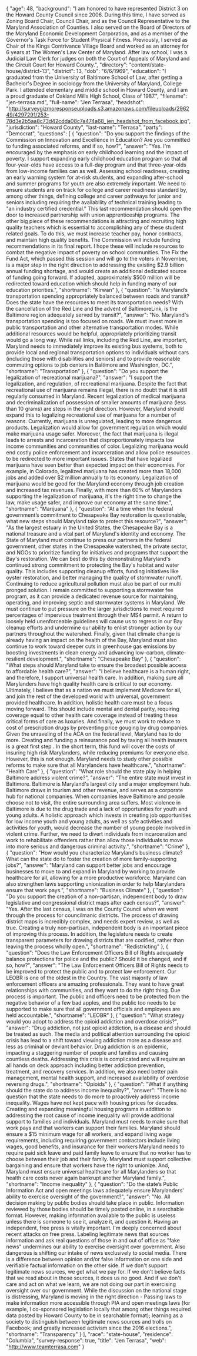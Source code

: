 {
  "age": 48,
  "background": "I am honored to have represented District 3 on the Howard County Council since 2006. During this time, I have served as Zoning Board Chair, Council Chair,  and as the Council Representative to the Maryland Association of Counties. I also served on the Board of Directors of the Maryland Economic Development Corporation, and as a member of the Governor's Task Force for Student Physical Fitness.  Previously, I served as Chair of the Kings Contrivance Village Board and worked as an attorney for 6 years at The Women's Law Center of Maryland.  After law school, I was a Judicial Law Clerk for judges on both the Court of Appeals of Maryland and the Circuit Court for Howard County.",
  "directory": "content/state-house/district-13",
  "district": 13,
  "dob": "6/6/1969",
  "education": "I graduated from the University of Baltimore School of Law, after getting a Bachelor's Degree in sociology from the University of Maryland, College Park. I attended elementary and middle school in Howard County, and I am a proud graduate of Oakland Mills High School, Class of 1987.",
  "filename": "jen-terrasa.md",
  "full-name": "Jen Terrasa",
  "headshot": "http://surveygizmoresponseuploads.s3.amazonaws.com/fileuploads/296249/4297291/253-78d3e2b5aa8c73d42cdda08c7a474a68_jen_headshot_from_facebook.jpg",
  "jurisdiction": "Howard County",
  "last-name": "Terrasa",
  "party": "Democrat",
  "questions": [
    {
      "question": "Do you support the findings of the Commission on Innovation and Excellence in Education? Are you committed to funding associated reforms, and if so, how?",
      "answer": "Yes. I'm encouraged by the emphasis on early childhood learning and the impact of poverty. I support expanding early childhood education program so that all four-year-olds have access to a full-day program and that three-year-olds from low-income families can as well.  Assessing school readiness, creating an early warning system for at-risk students, and expanding after-school and summer programs for youth are also extremely important. We need to ensure students are on track for college and career readiness standard by, among other things, defining college and career pathways for junior and seniors including requiring the availability of technical training leading to \"an industry certified credential.\" This last recommendation should open the door to increased partnership with union apprenticeship programs. The other big piece of these recommendations is attracting and recruiting high quality teachers which is essential to accomplishing any of these student related goals. To do this, we must increase teacher pay, honor contracts, and maintain high quality benefits. The Commission will include funding recommendations in its final report. I hope these will include resources to combat the negative impact of poverty on school communities. The Fix the Fund Act, which passed this session and will go to the voters in November, is a major step in the right direction to addressing the existing $2.9 billion annual funding shortage, and would create an additional dedicated source of funding going forward. If adopted, approximately $500 million will be redirected toward education which should help in funding many of our education priorities.",
      "shortname": "Kirwan"
    },
    {
      "question": "Is Maryland’s transportation spending appropriately balanced between roads and transit? Does the state have the resources to meet its transportation needs? With the cancellation of the Red Line and the advent of BaltimoreLink, is the Baltimore region adequately served by transit?",
      "answer": "No. Maryland's transportation spending is too focused on roads.  We must invest more in public transportation and other alternative transportation modes. While additional resources would be helpful, appropriately prioritizing transit would go a long way.  While rail links, including the Red Line, are important, Maryland needs to immediately improve its existing bus systems, both to provide local and regional transportation options to individuals without cars (including those with disabilities and seniors) and to provide reasonable commuting options to job centers in Baltimore and Washington, DC.",
      "shortname": "Transportation"
    },
    {
      "question": "Do you support the legalization of recreational marijuana?",
      "answer": "I support the legalization, and regulation, of recreational marijuana.  Despite the fact that recreational use of marijuana remains illegal, there is no doubt that it is still regularly consumed in Maryland. Recent legalization of medical marijuana and decriminalization of possession of smaller amounts of marijuana (less than 10 grams) are steps in the right direction.  However, Maryland should expand this to legalizing recreational use of marijuana for a number of reasons. Currently, marijuana is unregulated, leading to more dangerous products. Legalization would allow for government regulation which would make marijuana usage safer.  Moreover, the fact that marijuana is illegal leads to arrests and incarceration that disproportionately impacts low income communities and communities of color. Legalizing marijuana would end costly police enforcement and incarceration and allow police resources to be redirected to more important issues.  States that have legalized marijuana have seen better than expected impact on their economies. For example, in Colorado, legalized marijuana has created more than 18,000 jobs and added over $2 million annually to its economy. Legalization of marijuana would be good for the Maryland economy through job creation and increased tax revenues. Finally, with more than 60% of Marylanders supporting the legalization of marijuana, it's the right time to change the law, make usage safer, and improve our economy at the same time.",
      "shortname": "Marijuana"
    },
    {
      "question": "At a time when the federal government’s commitment to Chesapeake Bay restoration is questionable, what new steps should Maryland take to protect this resource?",
      "answer": "As the largest estuary in the United States, the Chesapeake Bay is a national treasure and a vital part of Maryland's identity and economy.  The State of Maryland must continue to press our partners in the federal government, other states in the Chesapeake watershed, the private sector, and NGOs to prioritize funding for initiatives and programs that support the Bay's restoration.  We can best do this by demonstrating Maryland's continued strong commitment to protecting the Bay's habitat and water quality. This includes supporting cleanup efforts, funding initiatives like oyster restoration, and better managing the quality of stormwater runoff.  Continuing to reduce agricultural pollution must also be part of our multi pronged solution. I remain committed to supporting a stormwater fee program, as it can provide a dedicated revenue source for maintaining, operating, and improving septic and stormwater systems in Maryland.  We must continue to put pressure on the larger jurisdictions to meet required percentages of impervious treatment through their MS4 permit.  A return to loosely held unenforceable guidelines will cause us to regress in our Bay cleanup efforts and undermine our ability to enlist stronger action by our partners throughout the watershed.  Finally, given that climate change is already having an impact on the health of the Bay, Maryland must also continue to work toward deeper cuts in greenhouse gas emissions by boosting investments in clean energy and advancing low-carbon, climate-resilient development.",
      "shortname": "Chesapeake Bay"
    },
    {
      "question": "What steps should Maryland take to ensure the broadest possible access to affordable health care?",
      "answer": "I believe healthcare is a human right, and therefore, I support universal health care. In addition, making sure all Marylanders have high quality health care is critical to our economy. Ultimately, I believe that as a nation we must implement Medicare for all, and join the rest of the developed world with universal, government provided healthcare. In addition, holistic health care must be a focus moving forward. This should include mental and dental parity, requiring coverage equal to other health care coverage instead of treating these critical forms of care as luxuries. And finally, we must work to reduce to cost of prescription drugs by preventing price gouging by drug companies. Given the unraveling of the ACA on the federal level,  Maryland has to do more. Creating and funding a reinsurance pool by taxing all health insurers is a great first step . In the short term, this fund will cover the costs of insuring high risk Marylanders, while reducing premiums for everyone else. However, this is not enough.  Maryland needs to study other possible reforms to make sure that all Marylanders have healthcare.",
      "shortname": "Health Care"
    },
    {
      "question": "What role should the state play in helping Baltimore address violent crime?",
      "answer": "The entire state must invest in Baltimore.  Baltimore is Maryland's largest city and a major employment hub.  Baltimore draws in tourism and other revenue, and serves as a corporate hub for national companies.  When companies leave Baltimore and people choose not  to visit, the entire surrounding area suffers.  Most violence in Baltimore is due to the drug trade and a lack of opportunities for youth and young adults.  A holistic approach which invests in creating job opportunities for low income youth and young adults, as well as safe activities and activities for youth, would decrease the number of young people involved in violent crime.  Further, we need to divert individuals from incarceration and work to rehabilitate offenders rather than allow those individuals to move into more serious and dangerous criminal activity.",
      "shortname": "Crime"
    },
    {
      "question": "How would you characterize Maryland’s business climate? What can the state do to foster the creation of more family-supporting jobs?",
      "answer": "Maryland can support better jobs and encourage businesses to move to and expand in Maryland by working to provide healthcare for all, allowing for a more productive workforce.  Maryland can also strengthen laws supporting unionization in order to help Marylanders ensure that work pays.",
      "shortname": "Business Climate"
    },
    {
      "question": "Do you support the creation of a non-partisan, independent body to draw legislative and congressional district maps after each census?",
      "answer": "Yes. After the last census, I was on the County Council when we went through the process for councilmanic districts. The process of drawing district maps is incredibly complex, and needs expert review, as well as true. Creating a truly non-partisan, independent body is an important piece of improving this process.  In addition, the legislature needs to create transparent  parameters for drawing districts that are codified, rather than leaving the process wholly open.",
      "shortname": "Redistricting"
    },
    {
      "question": "Does the Law Enforcement Officers Bill of Rights adequately balance protections for police and the public? Should it be changed, and if so, how?",
      "answer": "The Law Enforcement Officers Bill of Rights needs to be improved to protect the public and to protect law enforcement.  Our LEOBR is one of the oldest in the Country.  The vast majority of law enforcement officers are amazing professionals. They want to have great relationships with communities, and they want to do the right thing.  Due process is important. The public and officers need to be protected from the negative behavior of a few bad apples, and the public too needs to be supported to make sure that all government officials and employees are held accountable.",
      "shortname": "LEOBR"
    },
    {
      "question": "What strategy would you adopt to address the opioid addiction and overdose crisis?",
      "answer": "Drug addiction, not just opioid addiction, is a disease and should be treated as such. The media and political attention surrounding the opioid crisis  has lead to a shift toward viewing addiction more as a disease and less as criminal or deviant behavior. Drug addiction is an epidemic, impacting a staggering number of people and families and causing countless deaths. Addressing this crisis is complicated and will require an all hands on deck approach including better addiction prevention, treatment, and recovery services.  In addition, we also need better pain management, mental health support, and increased availability of overdose reversing drugs.",
      "shortname": "Opioids"
    },
    {
      "question": "What if anything should the state do to address income inequality?",
      "answer": "There is no question that the state needs to do more to proactively address income inequality. Wages have not kept pace with housing prices for decades. Creating and expanding meaningful housing programs in addition to addressing the root cause of income inequality will provide additional support to families and individuals. Maryland must needs to make sure that work pays and that workers can support their families.  Maryland should ensure a $15 minimum wage for all workers, and expand living wage requirements, including requiring government contractors include living wages, good benefits, and insurance for their workers  Maryland needs to require paid sick leave and paid family leave to ensure that no worker has to choose between their job and their family.  Maryland must support collective bargaining and ensure that workers have the right to unionize.  And, Maryland must ensure universal healthcare for all Marylanders so that health care costs never again bankrupt another Maryland family.",
      "shortname": "Income inequality"
    },
    {
      "question": "Do the state’s Public Information Act and open meetings laws adequately ensure Marylanders’ ability to exercise oversight of the government?",
      "answer": "No. All decision making by public bodies should take place in public.  Information reviewed by those bodies should be timely posted online, in a searchable format. However, making information available to the public is useless unless there is someone to see it, analyze it, and question it. Having an independent, free press is vitally important. I'm deeply concerned about recent attacks on free press. Labeling legitimate news that sources information and ask real questions of those in and out of office as \"fake news\" undermines our ability to exercise oversight over government. Also dangerous is shifting our intake of news exclusively to social media. There is a difference between opinion and/or false information on one side and verifiable factual information on the other side. If we don't support legitimate news sources, we get what we pay for. If we don't believe facts that we read about in those sources, it does us no good. And if we don't care and act on what we learn, we are not doing our part in exercising oversight over our government. While the discussion on the national stage is distressing, Maryland is moving in the right direction -  Passing laws to make information more accessible through PIA and open meetings laws (for example, I co-sponsored legislation locally that among other things required data posted by Howard County to be in searchable format); learning as a society to distinguish between legitimate news sources and trolls on Facebook; and greatly increased activism since the 2016 elections.",
      "shortname": "Transparency"
    }
  ],
  "race": "state-house",
  "residence": "Columbia",
  "survey-response": true,
  "title": "Jen Terrasa",
  "web": "http://www.teamterrasa.com"
}
